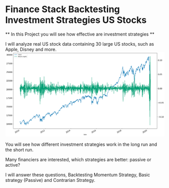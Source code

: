 # Finance Stack Backtesting Investment Strategies US Stocks

** In this Project you will see how effective are investment strategies **

I will analyze real US stock data containing 30 large US stocks, such as Apple, Disney and more.
![image alt](https://github.com/notBarbarossa/Finance_Backtesting_Investment_Strategies/blob/main/output.png?raw=true)

You will see how different investment strategies work in the long run and the short run. 

Many financiers are interested, which strategies are better: passive or active?

I will answer these questions, Backtesting  Momentum Strategy, Basic strategy (Passive) and Contrarian Strategy.
